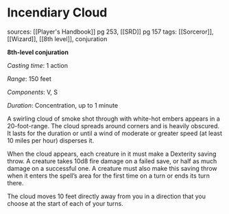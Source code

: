 # Incendiary Cloud
sources: [[Player's Handbook]] pg 253, [[SRD]] pg 157
tags: [[Sorceror]], [[Wizard]], [[8th level]], conjuration

**8th-level conjuration**

*Casting time*: 1 action

*Range*: 150 feet

*Components*: V, S

*Duration*: Concentration, up to 1 minute

A swirling cloud of smoke shot through with white-hot embers appears in a 20-foot-range. The cloud spreads around corners and is heavily obscured. It lasts for the duration or until a wind of moderate or greater speed (at least 10 miles per hour) disperses it.

When the cloud appears, each creature in it must make a Dexterity saving throw. A creature takes 10d8 fire damage on a failed save, or half as much damage on a successful one. A creature must also make this saving throw when it enters the spell’s area for the first time on a turn or ends its turn there.

The cloud moves 10 feet directly away from you in a direction that you choose at the start of each of your turns.
